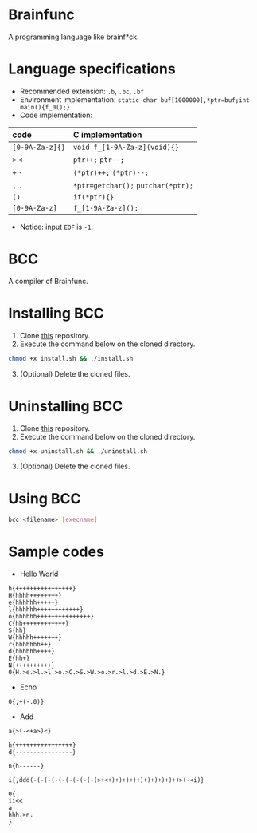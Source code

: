 # Brainfunc
A programming language like brainf\*ck.

# Language specifications

- Recommended extension: `.b`, `.bc`, `.bf`
- Environment implementation: `static char buf[1000000],*ptr=buf;int main(){f_0();}`
- Code implementation:

| code            | C implementation                   |
| :-------------- | :--------------------------------- |
| `[0-9A-Za-z]{}` | `void f_[1-9A-Za-z](void){}`       |
| `>` `<`         | `ptr++;` `ptr--;`                  |
| `+` `-`         | `(*ptr)++;` `(*ptr)--;`            |
| `,` `.`         | `*ptr=getchar();` `putchar(*ptr);` |
| `()`            | `if(*ptr){}`                       |
| `[0-9A-Za-z]`   | `f_[1-9A-Za-z]();`                 |

- Notice: input `EOF` is `-1`.

# BCC
A compiler of Brainfunc.

# Installing BCC
1. Clone [this](https://github.com/shuzaei/brainfunc/) repository.
2. Execute the command below on the cloned directory.

```sh
chmod +x install.sh && ./install.sh
```

3. (Optional) Delete the cloned files.

# Uninstalling BCC
1. Clone [this](https://github.com/shuzaei/brainfunc/) repository.
2. Execute the command below on the cloned directory.

```sh
chmod +x uninstall.sh && ./uninstall.sh
```

3. (Optional) Delete the cloned files.

# Using BCC
```sh
bcc <filename> [execname]
```

# Sample codes
- Hello World

```brainfuck
h{++++++++++++++++}
H{hhhh++++++++}
e{hhhhhh+++++}
l{hhhhhh++++++++++++}
o{hhhhhh+++++++++++++++}
C{hh++++++++++++}
S{hh}
W{hhhhh+++++++}
r{hhhhhhh++}
d{hhhhhh++++}
E{hh+}
N{++++++++++}
0{H.>e.>l.>l.>o.>C.>S.>W.>o.>r.>l.>d.>E.>N.}
```

- Echo

```brainfuck
0{,+(-.0)}
```

- Add

```brainfuck
a{>(-<+a>)<}

h{++++++++++++++++}
d{----------------}

n{h------}

i{,ddd(-(-(-(-(-(-(-(-(-(>+<+)+)+)+)+)+)+)+)+)+)>(-<i)}

0{
ii<<
a
hhh.>n.
}
```
